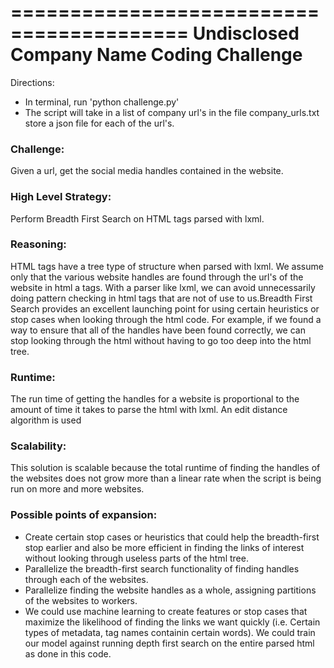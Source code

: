 
=========================================
Undisclosed Company Name Coding Challenge
=========================================
Directions:
* In terminal, run 'python challenge.py'
* The script will take in a list of company url's in the file company_urls.txt store a json file for each of the url's.

### Challenge:
Given a url, get the social media handles contained in the website.

### High Level Strategy: 
Perform Breadth First Search on HTML tags parsed with lxml.

### Reasoning: 
HTML tags have a tree type of structure when parsed with lxml. We assume only that the various website handles are found through the url's of the website in html a tags. With a parser like lxml, we can avoid unnecessarily doing pattern checking in html tags that are not of use to us.Breadth First Search provides an excellent launching point for using certain heuristics or stop cases when looking through the html code. For example, if we found a way to ensure that all of the handles have been found correctly, we can stop looking through the html without having to go too deep into the html tree. 

### Runtime:
The run time of getting the handles for a website is proportional to the amount of time it takes to parse the html with lxml. An edit distance algorithm is used

### Scalability:
This solution is scalable because the total runtime of finding the handles of the websites does not grow more than a linear rate when the script is being run on more and more websites.

### Possible points of expansion: 
* Create certain stop cases or heuristics that could help the breadth-first stop earlier and also be more efficient in finding the links of interest without looking through useless parts of the html tree.
* Parallelize the breadth-first search functionality of finding handles through each of the websites.
* Parallelize finding the website handles as a whole, assigning partitions of the  websites to workers.
* We could use machine learning to create features or stop cases that maximize the likelihood of finding the links we want quickly (i.e. Certain types of metadata, tag names containin certain words). We could train our model against running depth first search on the entire parsed html as done in this code.
